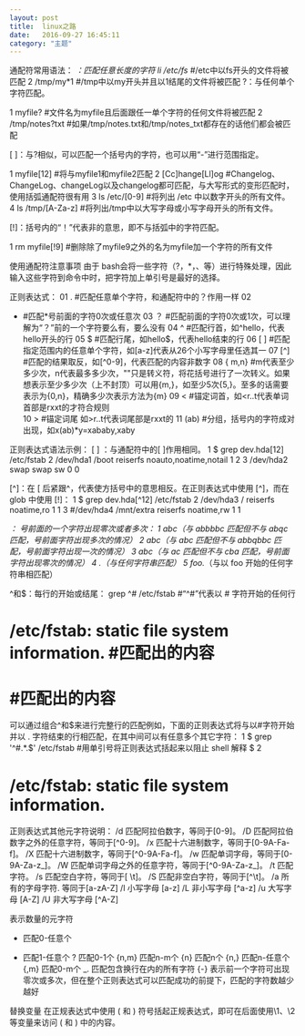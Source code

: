 ```yaml
---
layout: post
title:  linux之路
date:   2016-09-27 16:45:11
category: "主题"
---
```


通配符常用语法：
*：匹配任意长度的字符
li
/etc/fs*  #/etc中以fs开头的文件将被匹配
2
/tmp/my*1  #/tmp中以my开头并且以1结尾的文件将被匹配
?：与任何单个字符匹配。

1
myfile?  #文件名为myfile且后面跟任一单个字符的任何文件将被匹配
2
/tmp/notes?txt  #如果/tmp/notes.txt和/tmp/notes_txt都存在的话他们都会被匹配

[ ]：与?相似，可以匹配一个括号内的字符，也可以用“-”进行范围指定。

1
myfile[12]  #将与myfile1和myfile2匹配
2
[Cc]hange[Ll]og  #Changelog、ChangeLog、changeLog以及changelog都可匹配，与大写形式的变形匹配时，使用括弧通配符很有用
3
ls /etc/[0-9]  #将列出 /etc 中以数字开头的所有文件。
4
ls /tmp/[A-Za-z]  #将列出/tmp中以大写字母或小写字母开头的所有文件。


[!]：括号内的“！”代表非的意思，即不与括弧中的字符匹配。

1
rm myfile[!9]  #删除除了myfile9之外的名为myfile加一个字符的所有文件


使用通配符注意事项 
由于 bash会将一些字符（?，*，、等）进行特殊处理，因此输入这些字符到命令中时，把字符加上单引号是最好的选择。

正则表达式：
01
.  #匹配任意单个字符，和通配符中的？作用一样
02
*  #匹配*号前面的字符0次或任意次
03
？  #匹配前面的字符0次或1次，可以理解为“？”前的一个字符要么有，要么没有
04
^  #匹配行首，如^hello，代表hello开头的行
05
$  #匹配行尾，如hello$，代表hello结束的行
06
[ ]  #匹配指定范围内的任意单个字符，如[a-z]代表从26个小写字母里任选其一
07
[^]  #匹配的结果取反，如[^0-9]，代表匹配的内容非数字
08
\{ m,n\}    #m代表至少多少次，n代表最多多少次，"\"只是转义符，将花括号进行了一次转义。如果想表示至少多少次（上不封顶）可以用\{m,\}，如至少5次\{5,\}。至多的话需要表示为\{0,n\}，精确多少次表示方法为\{m\}
09
\<    #锚定词首，如\<r..t代表单词首部是rxxt的才符合规则   
10
\>    #锚定词尾    如\>r..t代表词尾部是rxxt的
11
\(ab\)     #分组，括号内的字符成对出现，如x\(ab\)*y=xababy,xaby


正则表达式语法示例：
[  ] ：与通配符中的[  ]作用相同。
1
$ grep dev.hda[12] /etc/fstab
2
/dev/hda1       /boot           reiserfs        noauto,noatime,notail 1 2
3
/dev/hda2       swap            swap            sw 0 0


[^]：在 [ 后紧跟^，代表使方括号中的意思相反。在正则表达式中使用 [^]，而在 glob 中使用 [!]：
1
$ grep dev.hda[^12] /etc/fstab
2
/dev/hda3       /               reiserfs        noatime,ro 1 1
3
#/dev/hda4      /mnt/extra      reiserfs        noatime,rw 1 1


*： *号前面的一个字符出现零次或者多次：
1
ab*c（与 abbbbc 匹配但不与 abqc 匹配，*号前面字符出现多次的情况）
2
ab*c（与 abc 匹配但不与 abbqbbc 匹配，*号前面字符出现一次的情况）
3
ab*c（与 ac 匹配但不与 cba 匹配，*号前面字符出现零次的情况）
4
.*（与任何字符串匹配）
5
foo.*（与以 foo 开始的任何字符串相匹配）


^和$：每行的开始或结尾：
grep ^# /etc/fstab  #“^#”代表以 # 字符开始的任何行
# /etc/fstab: static file system information.  #匹配出的内容
#  #匹配出的内容

可以通过组合^和$来进行完整行的匹配例如，下面的正则表达式将与以#字符开始并以 . 字符结束的行相匹配，在其中间可以有任意多个其它字符：
1
$ grep '^#.*\.$' /etc/fstab  #用单引号将正则表达式括起来以阻止 shell 解释 $
2
# /etc/fstab: static file system information.

正则表达式其他元字符说明： 
/d  匹配阿拉伯数字，等同于[0-9]。
/D  匹配阿拉伯数字之外的任意字符，等同于[^0-9]。
/x  匹配十六进制数字，等同于[0-9A-Fa-f]。
/X  匹配十六进制数字，等同于[^0-9A-Fa-f]。
/w  匹配单词字母，等同于[0-9A-Za-z_]。
/W  匹配单词字母之外的任意字符，等同于[^0-9A-Za-z_]。
/t  匹配<TAB>字符。
/s  匹配空白字符，等同于[ \t]。
/S  匹配非空白字符，等同于[^\t]。
/a  所有的字母字符. 等同于[a-zA-Z]
/l  小写字母 [a-z]
/L  非小写字母 [^a-z]
/u  大写字母 [A-Z]
/U  非大写字母 [^A-Z]
 
表示数量的元字符 
*  匹配0-任意个
+  匹配1-任意个
?  匹配0-1个
\{n,m\} 匹配n-m个
\{n\} 匹配n个
\{n,\} 匹配n-任意个
\{,m\} 匹配0-m个
\_. 匹配包含换行在内的所有字符
\{-\} 表示前一个字符可出现零次或多次，但在整个正则表达式可以匹配成功的前提下，匹配的字符数越少越好


替换变量 
在正规表达式中使用 \( 和 \) 符号括起正规表达式，即可在后面使用\1、\2等变量来访问 \( 和 \) 中的内容。
